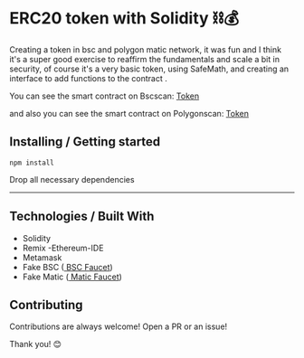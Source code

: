 <h1>ERC20 token with Solidity ⛓💰</h1>

<p>Creating a token in bsc and polygon matic network, it was fun and I think it's a super good exercise to reaffirm the fundamentals and scale a bit in security, of course it's a very basic token, using SafeMath, and creating an interface to add functions to the contract .</p>


<p>You can see the smart contract on Bscscan: <a href="https://testnet.bscscan.com/address/0x943c9db7618bebcb1c4fa4ceca0afa48b1c718da#code"> Token </a></p>

<p>and also you can see the smart contract on Polygonscan: <a href="https://mumbai.polygonscan.com/address/0x7386BaF3c1e841552aFcB82F73903F62eB60EfE6"> Token </a>
</p>

<h2> Installing / Getting started </h2>

```
npm install
```  
<p>Drop all necessary dependencies</p>
<hr>

<h2> Technologies / Built With </h2>

- Solidity
- Remix -Ethereum-IDE
- Metamask
- Fake BSC (<a href="https://testnet.binance.org/faucet-smart"> BSC Faucet</a>)
- Fake Matic (<a href="https://faucet.polygon.technology/"> Matic Faucet</a>)


<h2>Contributing</h2>

<p> Contributions are always welcome! Open a PR or an issue!</p>

<p> Thank you! 😊 </p>
